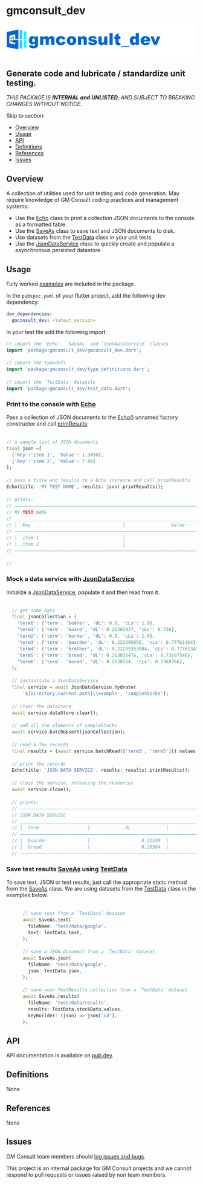 <!-- 
BSD 3-Clause License
Copyright (c) 2022, GM Consult Pty Ltd
All rights reserved. 
-->

# gmconsult_dev

[![GM Consult Pty Ltd](https://raw.githubusercontent.com/GM-Consult-Pty-Ltd/gmconsult_dev/main/assets/images/gmconsult_dev_header.png?raw=true "GM Consult Pty Ltd")](https://github.com/GM-Consult-Pty-Ltd)
## **Generate code and lubricate / standardize unit testing.**

*THIS PACKAGE IS **INTERNAL and UNLISTED**, AND SUBJECT TO BREAKING CHANGES WITHOUT NOTICE.*

Skip to section:
- [Overview](#overview)
- [Usage](#usage)
- [API](#api)
- [Definitions](#definitions)
- [References](#references)
- [Issues](#issues)

## Overview
A collection of utilities used for unit testing and code generation.  May require knowledge of
GM Consult coding practices and management systems:
* Use the [Echo](https://pub.dev/documentation/gmconsult_dev/latest/gmconsult_dev/Echo-class.html) class to print a collection JSON documents to the console as a formatted table.
* Use the [SaveAs](https://pub.dev/documentation/gmconsult_dev/latest/gmconsult_dev/SaveAs-class.html) class to save text and JSON documents to disk.
* Use datasets from the [TestData](https://pub.dev/documentation/gmconsult_dev/latest/gmconsult_dev/TestData-class.html) class in your unit tests.
* Use the [JsonDataService](https://pub.dev/documentation/gmconsult_dev/latest/gmconsult_dev/JsonDataService-class.html) class to quickly create and populate a asynchronous persisted datastore.

## Usage

Fully worked [examples](https://pub.dev/packages/gmconsult_dev/example) are included in the package.

In the `pubspec.yaml` of your flutter project, add the following dev dependency:

```yaml
dev_dependencies:
  gmconsult_dev: <latest_version>
```

In your test file add the following import:

```dart
// import the `Echo`, `SaveAs` and `JsonDataService` classes
import 'package:gmconsult_dev/gmconsult_dev.dart';

// import the typedefs
import 'package:gmconsult_dev/type_definitions.dart';

// import the `TestData` datasets
import 'package:gmconsult_dev/test_data.dart';
```

### Print to the console with [Echo](https://pub.dev/documentation/gmconsult_dev/latest/gmconsult_dev/Echo-class.html)

Pass a collection of JSON documents to the [Echo()](https://pub.dev/documentation/gmconsult_dev/latest/gmconsult_dev/Echo/Echo.html) unnamed factory constructor and call [printResults](https://pub.dev/documentation/gmconsult_dev/latest/gmconsult_dev/Echo/printResults.html):
```dart

// a sample list of JSON documents
final json =[
  {'Key':'item 1', 'Value': 1.3456},
  {'Key':'item 2', 'Value': 7.89}
];

// pass a title and results to a Echo instance and call printResults
Echo(title: 'MY TEST NAME', results: json).printResults();

// prints:
// —————————————————————————————————————————————————————————————————————————————————
// MY TEST NAME                                                                     
// _________________________________________________________________________________
// │  Key                                  │                 Value                 │
// —————————————————————————————————————————————————————————————————————————————————
// │  item 1                               │                               1.3456  │
// │  item 2                               │                               7.8900  │
// —————————————————————————————————————————————————————————————————————————————————

//
```

### Mock a data service with [JsonDataService](https://pub.dev/documentation/gmconsult_dev/latest/gmconsult_dev/JsonDataService-class.html)

Initialize a [JsonDataService](https://pub.dev/documentation/gmconsult_dev/latest/gmconsult_dev/JsonDataService-class.html), populate it and then read from it.

```dart

  // get some data
  final jsonCollection = {
    'term0': {'term': 'bodrer', 'dL': 0.0, 'cLs': 1.0},
    'term1': {'term': 'board', 'dL': 0.26303837, 'cLs': 0.736},
    'term2': {'term': 'border', 'dL': 0.0, 'cLs': 1.0},
    'term3': {'term': 'boarder', 'dL': 0.222395656, 'cLs': 0.77761454},
    'term4': {'term': 'brother', 'dL': 0.22239353904, 'cLs': 0.7776134576},
    'term5': {'term': 'broad', 'dL': 0.263035476, 'cLs': 0.73697546},
    'term6': {'term': 'bored', 'dL': 0.2630354, 'cLs': 0.7369766},
  };

  // instantiate a JsonDataService
  final service = await JsonDataService.hydrate(
      '${Directory.current.path}\\example', 'sampleStocks');

  // clear the datastore
  await service.dataStore.clear();

  // add all the elements of sampleStocks
  await service.batchUpsert(jsonCollection);

  // read a few records
  final results = (await service.batchRead(['term3', 'term5'])).values.toList();

  // print the records
  Echo(title: 'JSON DATA SERVICE', results: results).printResults();

  // close the service, releasing the resources
  await service.close();

  // prints:
  // ———————————————————————————————————————————————————————————————————————————————————
  // JSON DATA SERVICE                                                                  
  // ___________________________________________________________________________________
  // │  term                  │             dL             │            cLs            │
  // ———————————————————————————————————————————————————————————————————————————————————
  // │  boarder               │                   0.22240  │                  0.77761  │
  // │  broad                 │                   0.26304  │                  0.73698  │
  // ———————————————————————————————————————————————————————————————————————————————————

```

### Save test results [SaveAs](https://pub.dev/documentation/gmconsult_dev/latest/gmconsult_dev/SaveAs-class.html) using [TestData](https://pub.dev/documentation/gmconsult_dev/latest/gmconsult_dev/TestData-class.html)

To save text, JSON or test results, just call the appropriate static method from the [SaveAs](https://pub.dev/documentation/gmconsult_dev/latest/gmconsult_dev/SaveAs-class.html) class. We are using datasets from the [TestData](https://pub.dev/documentation/gmconsult_dev/latest/gmconsult_dev/TestData-class.html) class in the examples below.

```dart

      // save text from a `TestData` dataset
      await SaveAs.text(
        fileName: 'test/data/google',
        text: TestData.text,
      );

      // save a JSON document from a `TestData` dataset
      await SaveAs.json(
        fileName: 'test/data/google',
        json: TestData.json,
      );

      // save your TestResults collection from a `TestData` dataset
      await SaveAs.results(
        fileName: 'test/data/results',
        results: TestData.stockData.values,
        keyBuilder: (json) => json['id'],
      );

```

## API

API documentation is available on [pub.dev](https://pub.dev/documentation/gmconsult_dev/latest/).

## Definitions

None

## References

None

## Issues

GM Consult team members should [log issues and bugs](https://github.com/GM-Consult-Pty-Ltd/gmconsult_dev/issues).  

This project is an internal package for GM Consult projects and we cannot respond to pull requests or issues raised by non team members.


